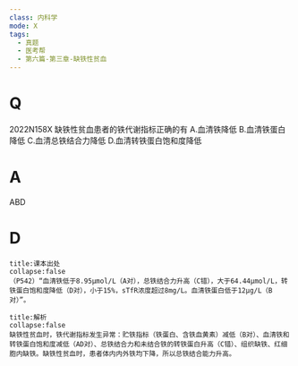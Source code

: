 ```yaml
---
class: 内科学
mode: X
tags:
  - 真题
  - 医考帮
  - 第六篇-第三章-缺铁性贫血
---
```


# Q
2022N158X 缺铁性贫血患者的铁代谢指标正确的有
A.血清铁降低
B.血清铁蛋白降低
C.血清总铁结合力降低
D.血清转铁蛋白饱和度降低

# A
ABD
# D
```ad-note
title:课本出处
collapse:false
（P542）“血清铁低于8.95μmol/L（A对），总铁结合力升高（C错），大于64.44μmol/L，转铁蛋白饱和度降低（D对），小于15%，sTfR浓度超过8mg/L。血清铁蛋白低于12μg/L（B对）”。
```

```ad-summary
title:解析
collapse:false
缺铁性贫血时，铁代谢指标发生异常：贮铁指标（铁蛋白、含铁血黄素）减低（B对）、血清铁和转铁蛋白饱和度减低（AD对）、总铁结合力和未结合铁的转铁蛋白升高（C错）、组织缺铁、红细胞内缺铁。缺铁性贫血时，患者体内内外铁均下降，所以总铁结合能力升高。
```

